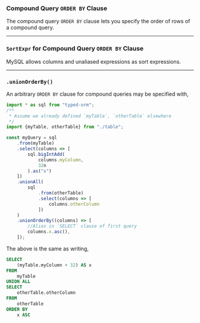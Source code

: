 ### Compound Query `ORDER BY` Clause

The compound query `ORDER BY` clause lets you specify the order of rows of a compound query.

-----

### `SortExpr` for Compound Query `ORDER BY` Clause

MySQL allows columns and unaliased expressions as sort expressions.

-----

### `.unionOrderBy()`

An arbitrary `ORDER BY` clause for compound queries may be specified with,
```ts
import * as sql from "typed-orm";
/**
 * Assume we already defined `myTable`, `otherTable` elsewhere
 */
import {myTable, otherTable} from "./table";

const myQuery = sql
    .from(myTable)
    .select(columns => [
        sql.bigIntAdd(
            columns.myColumn,
            32n
        ).as("x")
    ])
    .unionAll(
        sql
            .from(otherTable)
            .select(columns => [
                columns.otherColumn
            ])
    )
    .unionOrderBy((columns) => [
        //Alias in `SELECT` clause of first query
        columns.x.asc(),
    ]);
```

The above is the same as writing,
```sql
SELECT
    (myTable.myColumn + 32) AS x
FROM
    myTable
UNION ALL
SELECT
    otherTable.otherColumn
FROM
    otherTable
ORDER BY
    x ASC
```